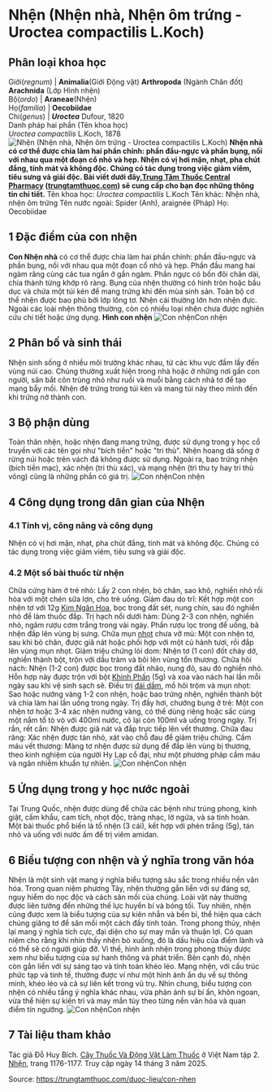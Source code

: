 # Nhện (Nhện nhà, Nhện ôm trứng - Uroctea compactilis L.Koch)

Phân loại khoa học  
---  
Giới(_regnum_) |  **Animalia**(Giới Động vật) **Arthropoda** (Ngành Chân đốt) **Arachnida** (Lớp Hình nhện)  
Bộ(_ordo_) | **Araneae**(Nhện)  
Họ(_familia_) | **Oecobiidae**  
Chi(_genus_) | **_Uroctea_** Dufour, 1820  
Danh pháp hai phần (Tên khoa học)  
_Uroctea compactilis_ L.Koch, 1878  
![Nhện \(Nhện nhà, Nhện ôm trứng - Uroctea compactilis L.Koch\)](https://trungtamthuoc.com/images/others/con-nhen-1-6040.jpg)
**Nhện nhà có cơ thể được chia làm hai phần chính: phần đầu-ngực và phần bụng, nối với nhau qua một đoạn cổ nhỏ và hẹp. Nhện có vị hơi mặn, nhạt, pha chút đắng, tính mát và không độc. Chúng có tác dụng trong việc giảm viêm, tiêu sưng và giải độc. Bài viết dưới đây,[Trung Tâm Thuốc Central Pharmacy](https://trungtamthuoc.com/ "Trung Tâm Thuốc Central Pharmacy") ([trungtamthuoc.com](https://trungtamthuoc.com/ "trungtamthuoc.com")) sẽ cung cấp cho bạn đọc những thông tin chi tiết.**
Tên khoa học: _Uroctea compactilis_ L.Koch
Tên khác: Nhện nhà, nhện ôm trứng
Tên nước ngoài: Spider (Anh), araignée (Pháp)
Họ: Oecobiidae
##  1 Đặc điểm của con nhện
**Con Nhện nhà** có cơ thể được chia làm hai phần chính: phần đầu-ngực và phần bụng, nối với nhau qua một đoạn cổ nhỏ và hẹp. Phần đầu mang hai ngàm răng cùng các tua ngắn ở gần ngàm. Phần ngực có bốn đôi chân dài, chia thành từng khớp rõ ràng. Bụng của nhện thường có hình tròn hoặc bầu dục và chứa một túi kén để mang trứng khi đến mùa sinh sản. Toàn bộ cơ thể nhện được bao phủ bởi lớp lông tơ. Nhện cái thường lớn hơn nhện đực. Ngoài các loài nhện thông thường, còn có nhiều loại nhện chưa được nghiên cứu chi tiết hoặc ứng dụng.
**Hình con nhện**
![Con nhện](https://trungtamthuoc.com/images/item/Con-nhen-2.jpg)Con nhện
##  2 Phân bố và sinh thái
Nhện sinh sống ở nhiều môi trường khác nhau, từ các khu vực đầm lầy đến vùng núi cao. Chúng thường xuất hiện trong nhà hoặc ở những nơi gần con người, săn bắt côn trùng nhỏ như ruồi và muỗi bằng cách nhả tơ để tạo mạng bẫy mồi. Nhện đẻ trứng trong túi kén và mang túi này theo mình đến khi trứng nở thành con.
##  3 Bộ phận dùng
Toàn thân nhện, hoặc nhện đang mang trứng, được sử dụng trong y học cổ truyền với các tên gọi như "bích tiền" hoặc "tri thù". Nhện hoang dã sống ở rừng núi hoặc trên vách đá không được sử dụng.
Ngoài ra, bao trứng nhện (bích tiền mạc), xác nhện (tri thù xác), và mạng nhện (trì thu ty hay tri thù võng) cũng là những phần có giá trị.
![Con nhện](https://trungtamthuoc.com/images/item/Con-nhen-4.jpg)Con nhện
##  4 Công dụng trong dân gian của Nhện
### 4.1 Tính vị, công năng và công dụng
Nhện có vị hơi mặn, nhạt, pha chút đắng, tính mát và không độc. Chúng có tác dụng trong việc giảm viêm, tiêu sưng và giải độc.
### 4.2 Một số bài thuốc từ nhện
Chữa cứng hàm ở trẻ nhỏ: Lấy 2 con nhện, bỏ chân, sao khô, nghiền nhỏ rồi hòa với một chén sữa lợn, cho trẻ uống.
Giảm đau do trĩ: Kết hợp một con nhện tơ với 12g [Kim Ngân Hoa](https://trungtamthuoc.com/duoc-lieu/kim-ngan-hoa-33 "Kim Ngân Hoa"), bọc trong đất sét, nung chín, sau đó nghiền nhỏ để làm thuốc đắp.
Trị hạch nổi dưới hàm: Dùng 2-3 con nhện, nghiền nhỏ, ngâm rượu cơm trắng trong vài ngày. Phần rượu lọc trong để uống, bã nhện đắp lên vùng bị sưng.
Chữa mụn [nhọt](https://trungtamthuoc.com/bai-viet/nhot "nhọt") chưa vỡ mủ: Một con nhện tơ, sau khi bỏ chân, được giã nát hoặc phối hợp với một củ hành tươi, rồi đắp lên vùng mụn nhọt.
Giảm triệu chứng lòi dom: Nhện tơ (1 con) đốt cháy dở, nghiền thành bột, trộn với dầu tràm và bôi lên vùng tổn thương.
Chữa hôi nách: Nhện (1-2 con) được bọc trong đất nhão, nung đỏ, sau đó nghiền nhỏ. Hỗn hợp này được trộn với bột [Khinh Phấn](https://trungtamthuoc.com/duoc-lieu/khinh-phan "Khinh Phấn") (5g) và xoa vào nách hai lần mỗi ngày sau khi vệ sinh sạch sẽ.
Điều trị [đái dầm](https://trungtamthuoc.com/bai-viet/dai-dam-o-tre-em "đái dầm"), mồ hôi trộm và mụn nhọt: Sao hoặc nướng vàng 1-2 con nhện, hoặc bao trứng nhện, nghiền thành bột và chia làm hai lần uống trong ngày.
Trị đầy hơi, chướng bụng ở trẻ: Một con nhện tơ hoặc 3-4 xác nhện nướng vàng, có thể dùng riêng hoặc sắc cùng một nắm tổ tò vò với 400ml nước, cô lại còn 100ml và uống trong ngày.
Trị rắn, rết cắn: Nhện được giã nát và đắp trực tiếp lên vết thương.
Chữa đau răng: Xác nhện được tán nhỏ, xát vào chỗ đau để giảm triệu chứng.
Cầm máu vết thương: Màng tơ nhện được sử dụng để đắp lên vùng bị thương, theo kinh nghiệm của người Hy Lạp cổ đại, như một phương pháp cầm máu và ngăn nhiễm khuẩn tự nhiên.
![Con nhện](https://trungtamthuoc.com/images/item/Con-nhen-5.jpg)Con nhện
##  5 Ứng dụng trong y học nước ngoài
Tại Trung Quốc, nhện được dùng để chữa các bệnh như trúng phong, kinh giật, cấm khẩu, cam tích, nhọt độc, tràng nhạc, lở ngứa, và sa tinh hoàn. Một bài thuốc phổ biến là tổ nhện (3 cái), kết hợp với phèn trắng (5g), tán nhỏ và uống với nước ấm để trị viêm amidan.
##  6 Biểu tượng con nhện và ý nghĩa trong văn hóa
Nhện là một sinh vật mang ý nghĩa biểu tượng sâu sắc trong nhiều nền văn hóa. Trong quan niệm phương Tây, nhện thường gắn liền với sự đáng sợ, nguy hiểm do nọc độc và cách săn mồi của chúng. Loài vật này thường được liên tưởng đến những thế lực huyền bí và bóng tối. Tuy nhiên, nhện cũng được xem là biểu tượng của sự kiên nhẫn và bền bỉ, thể hiện qua cách chúng giăng tơ để săn mồi một cách đầy tính toán.
Trong phong thủy, nhện lại mang ý nghĩa tích cực, đại diện cho sự may mắn và thuận lợi. Có quan niệm cho rằng khi nhìn thấy nhện bò xuống, đó là dấu hiệu của điềm lành và có thể sẽ có người giúp đỡ. Vì thế, hình ảnh nhện trong phong thủy được xem như biểu tượng của sự hanh thông và phát triển.
Bên cạnh đó, nhện còn gắn liền với sự sáng tạo và tính toán khéo léo. Mạng nhện, với cấu trúc phức tạp và tinh tế, thường được ví như một hình ảnh ẩn dụ về sự thông minh, khéo léo và cả sự liên kết trong vũ trụ.
Nhìn chung, biểu tượng con nhện có nhiều tầng ý nghĩa khác nhau, vừa phản ánh sự bí ẩn, khôn ngoan, vừa thể hiện sự kiên trì và may mắn tùy theo từng nền văn hóa và quan điểm tín ngưỡng.
![Con nhện](https://trungtamthuoc.com/images/item/Con-nhen-3.jpg)Con nhện
##  7 Tài liệu tham khảo
Tác giả Đỗ Huy Bích. [Cây Thuốc Và Động Vật Làm Thuốc](https://trungtamthuoc.com/bai-viet/doc-online-va-tai-mien-phi-pdf-sach-cay-thuoc-va-dong-vat-lam-thuoc-o-viet-nam "Cây Thuốc Và Động Vật Làm Thuốc") ở Việt Nam tập 2. [Nhện](https://trungtamthuoc.com/upload/pdf/cay-thuoc-va-dong-vat-lam-thuoc-tap-2-trungtamthuoc.com.pdf), trang 1176-1177. Truy cập ngày 14 tháng 3 năm 2025.


Source: https://trungtamthuoc.com/duoc-lieu/con-nhen